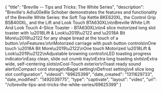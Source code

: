 {
    "title": "Breville -- Tips and Tricks: The White Series",
    "description": "Breville's Ad\u00e8le Schober demonstrates the features and functionality of the Breville White Series: the Soft Top Kettle BKE620XL, the Control Grip BSB400XL, and the Lift and Look Touch BTA630XL\n\nBreville White Lift And Look Touch 4-Slice Toaster - BTA630XL\n\n4 slice motorized long slot toaster with \u2018Lift & Look\u2019\u2122 and \u2018A Bit More\u2019\u2122 for any shape bread at the touch of a button.\n\nFeatures:\n\nMotorized carriage with push button controls\nOne touch \u2018A Bit More\u2019\u2122\nOne touch Motorized \u2018Lift & Look\u2019\u2122\nAdjustable browning control\nLED toasting progress indicator\nEasy clean, slide out crumb tray\nExtra long toasting slots\nExtra wide, self-centering slots\nCool-Touch exterior\nToast ready sound alert\nCompact cord storage\nBagel setting\nDefrost setting\n4 slice long slot configuration",
    "videoid": "69625399",
    "date_created": "1311629733",
    "date_modified": "1492039775",
    "type": "captivate",
    "layout": "video",
    "url": "\/v\/breville-tips-and-tricks-the-white-series\/69625399"
}